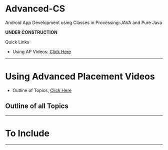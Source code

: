 # Advanced-CS
Android App Development using Classes in Processing-JAVA and Pure Java

**UNDER CONSTRUCTION**

Quick Links
- Using AP Videos: <a href="https://github.com/MercersKitchen/Advanced-CS#using-advanced-placement-videos">Click Here</a>

---

# Using Advanced Placement Videos
- Outline of Topics, <a href="https://github.com/MercersKitchen/Advanced-CS#outline-of-all-topics">Click Here</a>

## Outline of all Topics


---

# To Include

---
